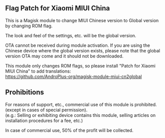 ## Flag Patch for Xiaomi MIUI China

This is a Magisk module to change MIUI Chinese version to Global version by changing ROM flag.

The look and feel of the settings, etc. will be the global version.

OTA cannot be received during module activation. If you are using the Chinese device where the global version exists, please note that the global version OTA may come and it should not be downloaded.

This module only changes ROM flags, so please install "Patch for Xiaomi MIUI China" to add translations:  
https://github.com/AndroPlus-org/magisk-module-miui-cn2global

## Prohibitions

For reasons of support, etc., commercial use of this module is prohibited. (except in cases of special permission).  
(e.g.: Selling or exhibiting device contains this module, selling articles on installation procedures for a fee, etc.)

In case of commercial use, 50% of the profit will be collected.
